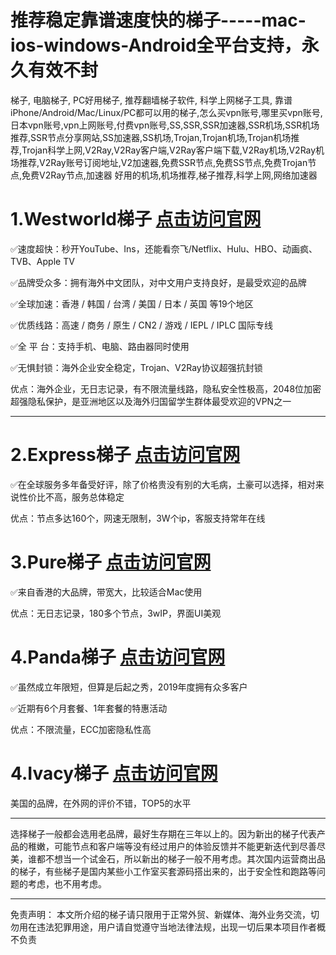# 推荐稳定靠谱速度快的梯子-----mac-ios-windows-Android全平台支持，永久有效不封
梯子, 电脑梯子, PC好用梯子, 推荐翻墙梯子软件, 科学上网梯子工具, 靠谱iPhone/Android/Mac/Linux/PC都可以用的梯子,怎么买vpn账号,哪里买vpn账号,日本vpn账号,vpn上网账号,付费vpn账号,SS,SSR,SSR加速器,SSR机场,SSR机场推荐,SSR节点分享网站,SS加速器,SS机场,Trojan,Trojan机场,Trojan机场推荐,Trojan科学上网,V2Ray,V2Ray客户端,V2Ray客户端下载,V2Ray机场,V2Ray机场推荐,V2Ray账号订阅地址,V2加速器,免费SSR节点,免费SS节点,免费Trojan节点,免费V2Ray节点,加速器 好用的机场,机场推荐,梯子推荐,科学上网,网络加速器

# **1.Westworld梯子 [点击访问官网](https://xbsj3462.fun/i/xy075)**
✅速度超快：秒开YouTube、Ins，还能看奈飞/Netflix、Hulu、HBO、动画疯、TVB、Apple TV

✅品牌受众多：拥有海外中文团队，对中文用户支持良好，是最受欢迎的品牌

✅全球加速：香港 / 韩国 / 台湾 / 美国 / 日本 / 英国 等19个地区

✅优质线路：高速 / 商务 / 原生 / CN2 / 游戏 / IEPL / IPLC 国际专线

✅全 平 台：支持手机、电脑、路由器同时使用

✅无惧封锁：海外企业安全稳定，Trojan、V2Ray协议超强抗封锁

优点：海外企业，无日志记录，有不限流量线路，隐私安全性极高，2048位加密超强隐私保护，是亚洲地区以及海外归国留学生群体最受欢迎的VPN之一

--------------------------------------------------------
# **2.Express梯子 [点击访问官网](https://www.expressvpn.com/)**
✅在全球服务多年备受好评，除了价格贵没有别的大毛病，土豪可以选择，相对来说性价比不高，服务总体稳定

优点：节点多达160个，网速无限制，3W个ip，客服支持常年在线

# **3.Pure梯子 [点击访问官网](https://my.purevpn.com/login)**

✅来自香港的大品牌，带宽大，比较适合Mac使用

优点：无日志记录，180多个节点，3wIP，界面UI美观

# **4.Panda梯子 [点击访问官网](https://www.panhdpe.xyz/)**
✅虽然成立年限短，但算是后起之秀，2019年度拥有众多客户

✅近期有6个月套餐、1年套餐的特惠活动

优点：不限流量，ECC加密隐私性高

# **4.Ivacy梯子 [点击访问官网](https://www.ivacykodi.com/)**
美国的品牌，在外网的评价不错，TOP5的水平

--------------------------------------------------------

选择梯子一般都会选用老品牌，最好生存期在三年以上的。因为新出的梯子代表产品的稚嫩，可能节点和客户端等没有经过用户的体验反馈并不能更新迭代到尽善尽美，谁都不想当一个试金石，所以新出的梯子一般不用考虑。其次国内运营商出品的梯子，有些梯子是国内某些小工作室买套源码搭出来的，出于安全性和跑路等问题的考虑，也不用考虑。

--------------------------------------------------------

免责声明：
本文所介绍的梯子请只限用于正常外贸、新媒体、海外业务交流，切勿用在违法犯罪用途，用户请自觉遵守当地法律法规，出现一切后果本项目作者概不负责
